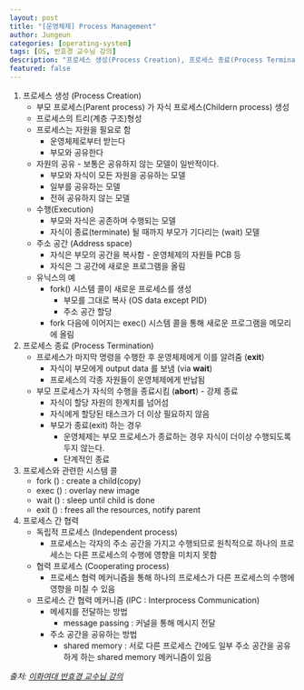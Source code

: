 ```yaml
---
layout: post
title: "[운영체제] Process Management"
author: Jungeun
categories: [operating-system]
tags: [OS, 반효경 교수님 강의]
description: "프로세스 생성(Process Creation), 프로세스 종료(Process Termination), 프로세스와 관련한 시스템콜, 프로세스 간 협력, Message Passing, Interprocess communication"
featured: false
---
```


1. 프로세스 생성 (Process Creation)
   - 부모 프로세스(Parent process) 가 자식 프로세스(Childern process) 생성
   - 프로세스의 트리(계층 구조)형성
   - 프로세스는 자원을 필요로 함
     - 운영체제로부터 받는다
     - 부모와 공유한다
   - 자원의 공유 - 보통은 공유하지 않는 모델이 일반적이다.
     - 부모와 자식이 모든 자원을 공유하는 모델
     - 일부를 공유하는 모델
     - 전혀 공유하지 않는 모델
   - 수행(Execution)
     - 부모와 자식은 공존하며 수행되는 모델
     - 자식이 종료(terminate) 될 때까지 부모가 기다리는 (wait) 모델
   - 주소 공간 (Address space)
     - 자식은 부모의 공간을 복사함 - 운영체제의 자원들 PCB 등
     - 자식은 그 공간에 새로운 프로그램을 올림
   - 유닉스의 예
     - fork() 시스템 콜이 새로운 프로세스를 생성
       - 부모를 그대로 복사 (OS data except PID)
       - 주소 공간 할당
     - fork 다음에 이어지는 exec() 시스템 콜을 통해 새로운 프로그램을 메모리에 올림
2. 프로세스 종료 (Process Termination)
   - 프로세스가 마지막 명령을 수행한 후 운영체제에게 이를 알려줌 (**exit**)
     - 자식이 부모에게 output data 를 보냄 (via **wait**)
     - 프로세스의 각종 자원들이 운영체제에게 반납됨
   - 부모 프로세스가 자식의 수행을 종료시킴 (**abort**) - 강제 종료
     - 자식이 할당 자원의 한계치를 넘어섬
     - 자식에게 할당된 태스크가 더 이상 필요하지 않음
     - 부모가 종료(exit) 하는 경우
       - 운영체제는 부모 프로세스가 종료하는 경우 자식이 더이상 수행되도록 두지 않는다.
       - 단계적인 종료
3. 프로세스와 관련한 시스템 콜
   - fork () : create a child(copy)
   - exec () : overlay new image
   - wait () : sleep until child is done
   - exit () : frees all the resources, notify parent
4. 프로세스 간 협력
   - 독립적 프로세스 (Independent process)
     - 프로세스는 각자의 주소 공간을 가지고 수행되므로 원칙적으로 하나의 프로세스는 다른 프로세스의 수행에 영향을 미치지 못함
   - 협력 프로세스 (Cooperating process)
     - 프로세스 협력 메커니즘을 통해 하나의 프로세스가 다른 프로세스의 수행에 영향을 미칠 수 있음
   - 프로세스 간 협력 메커니즘 (IPC : Interprocess Communication)
     - 메세지를 전달하는 방법
       - message passing : 커널을 통해 메시지 전달
     - 주소 공간을 공유하는 방법
       - shared memory : 서로 다른 프로세스 간에도 일부 주소 공간을 공유하게 하는  shared memory 메커니즘이 있음







*출처: [이화여대 반효경 교수님 강의]( http://www.kocw.net/home/search/kemView.do?kemId=1046323)*

